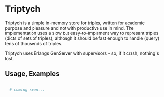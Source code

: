 Triptych
================================

Triptych is a simple in-memory store for triples, written for academic purpose and pleasure and not with productive use in mind. The implementation uses a slow but easy-to-implement way to represant triples (dicts of sets of triples); although it should be fast enough to handle (query) tens of thousends of triples. 

Triptych uses Erlangs GenServer with supervisors - so, if it crash, nothing's lost. 


Usage, Examples
------------------------- 

```elixir

  # coming soon... 

```